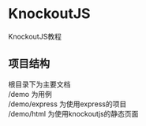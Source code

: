 # KnockoutJS
KnockoutJS教程

## 项目结构
根目录下为主要文档  
/demo 为用例  
/demo/express 为使用express的项目  
/demo/html  为使用knockoutjs的静态页面  

